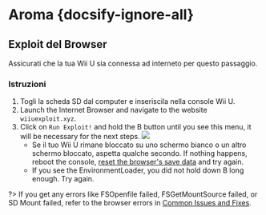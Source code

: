 # Aroma {docsify-ignore-all}

## Exploit del Browser

Assicurati che la tua Wii U sia connessa ad interneto per questo passaggio.

### Istruzioni

1. Togli la scheda SD dal computer e inseriscila nella console Wii U.
2. Launch the Internet Browser and navigate to the website `wiiuexploit.xyz`.
3. Click on `Run Exploit!` and hold the B button until you see this menu, it will be necessary for the next steps.
   ![](../docs/assets/img/guide/PLL.png)
   - Se il tuo Wii U rimane bloccato su uno schermo bianco o un altro schermo bloccato, aspetta qualche secondo. If nothing happens, reboot the console, [reset the browser's save data](https://en-americas-support.nintendo.com/app/answers/detail/a_id/1507/~/how-to-delete-the-internet-browser-history) and try again.
   - If you see the EnvironmentLoader, you did not hold down B long enough. Try again.

?> If you get any errors like FSOpenfile failed, FSGetMountSource failed, or SD Mount failed, refer to the browser errors in [Common Issues and Fixes](../common-issues-fixes).
